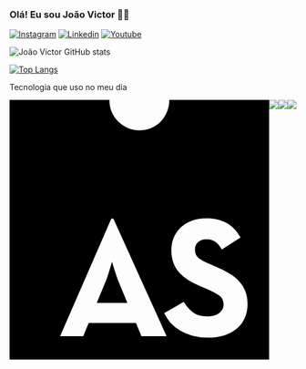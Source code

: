 ### Olá! Eu sou João Victor 👋🏻

[![Instagram](https://img.shields.io/badge/Instagram-E4405F?style=for-the-badge&logo=instagram&logoColor=white)](https://instagram.com/joao_sts_100)
[![Linkedin](https://img.shields.io/badge/LinkedIn-0077B5?style=for-the-badge&logo=linkedin&logoColor=white)](https://br.linkedin.com/in/jo%C3%A3o-victor-soares-toledo-silva-36368423b)
[![Youtube](https://img.shields.io/badge/YouTube-FF0000?style=for-the-badge&logo=youtube&logoColor=white)](http://www.youtube.com/@joaovictorsoares6616)

![João Victor GitHub stats](https://github-readme-stats.vercel.app/api?username=Joaovictor100&show_icons=true&theme=radical)

[![Top Langs](https://github-readme-stats.vercel.app/api/top-langs/?username=Joaovictor100&layout=donut&theme=radical)](https://github.com/anuraghazra/github-readme-stats)

Tecnologia que uso no meu dia

<div style="display: flex; justify-content: center;">
  <svg role="img" viewBox="0 0 24 24" xmlns="http://www.w3.org/2000/svg"><title>AssemblyScript</title><path d="M0 0v24h24V0h-9.225c0 1.406-1.04 2.813-2.756 2.813A2.766 2.766 0 019.234 0zm18.204 10.947c.707 0 1.314.137 1.82.412.517.264.96.717 1.33 1.361l-1.726 1.108c-.19-.338-.395-.58-.617-.728a1.422 1.422 0 00-.807-.222c-.327 0-.586.09-.776.27a.896.896 0 00-.285.68c0 .337.106.596.317.775.222.17.57.36 1.045.57l.554.238c.474.2.891.411 1.25.633.37.21.675.453.918.728.253.264.443.57.57.918.137.337.206.738.206 1.203a3 3 0 01-.285 1.33c-.18.38-.433.701-.76.965a3.419 3.419 0 01-1.171.601c-.443.127-.929.19-1.456.19a5.31 5.31 0 01-1.41-.174 4.624 4.624 0 01-1.139-.475 3.922 3.922 0 01-.886-.712 4.48 4.48 0 01-.602-.902L16.1 18.67c.242.39.527.712.855.966.337.253.78.38 1.33.38.463 0 .827-.1 1.091-.301.275-.211.412-.475.412-.792 0-.38-.143-.664-.428-.854-.285-.19-.68-.396-1.187-.618l-.554-.237a8.12 8.12 0 01-1.092-.554 3.64 3.64 0 01-.839-.696 2.887 2.887 0 01-.538-.903 3.375 3.375 0 01-.19-1.187c0-.411.074-.796.222-1.155a2.91 2.91 0 01.649-.934c.285-.264.628-.47 1.029-.617.4-.148.849-.222 1.345-.222zm-8.796.032h.19l4.922 10.858h-2.327l-.506-1.219H7.318l-.506 1.219H4.675zm.063 3.988a22.21 22.21 0 01-.206.697l-.205.649a6.979 6.979 0 01-.222.585l-.776 1.868h2.834l-.776-1.868a15.492 15.492 0 01-.237-.633 23.741 23.741 0 01-.412-1.298z"/></svg>
  <img src="https://img.shields.io/badge/Python-14354C?style=for-the-badge&logo=python&logoColor=white">
  <img src="https://img.shields.io/badge/C-239120?style=for-the-badge&logo=c&logoColor=white">
  <img src="https://img.shields.io/badge/assembly-1572B6?style=for-the-badge&logo=assembly&logoColor=brown">
</div><br>
